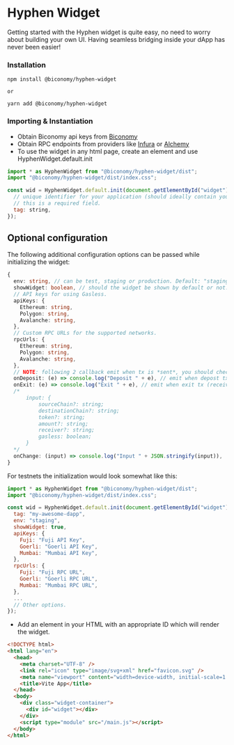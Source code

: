 # Hyphen Widget

Getting started with the Hyphen widget is quite easy, no need to worry about building your own UI. Having seamless bridging inside your dApp has never been easier!

### Installation

```shell
npm install @biconomy/hyphen-widget

or

yarn add @biconomy/hyphen-widget
```

### Importing & Instantiation

- Obtain Biconomy api keys from [Biconomy](https://dashboard.biconomy.io/)
- Obtain RPC endpoints from providers like [Infura](https://infura.io/) or [Alchemy](https://www.alchemy.com/)
- To use the widget in any html page, create an element and use HyphenWidget.default.init

```javascript
import * as HyphenWidget from "@biconomy/hyphen-widget/dist";
import "@biconomy/hyphen-widget/dist/index.css";

const wid = HyphenWidget.default.init(document.getElementById("widget"), {
  // unique identifier for your application (should ideally contain your dApp name),
  // this is a required field.
  tag: string,
});
```

## Optional configuration

The following additional configuration options can be passed while initializing the widget:

```typescript
{
  env: string, // can be test, staging or production. Default: "staging"
  showWidget: boolean, // should the widget be shown by default or not. Default: true
  // API keys for using Gasless.
  apiKeys: {
    Ethereum: string,
    Polygon: string,
    Avalanche: string,
  },
  // Custom RPC URLs for the supported networks.
  rpcUrls: {
    Ethereum: string,
    Polygon: string,
    Avalanche: string,
  },
  // NOTE: following 2 callback emit when tx is *sent*, you should check the status by yourself
  onDeposit: (e) => console.log("Deposit " + e), // emit when depost tx is sent
  onExit: (e) => console.log("Exit " + e), // emit when exit tx (receiver will receive tokens) is sent
  /*
      input: {
          sourceChain?: string;
          destinationChain?: string;
          token?: string;
          amount?: string;
          receiver?: string;
          gasless: boolean;
      }
  */
  onChange: (input) => console.log("Input " + JSON.stringify(input)),
}
```

For testnets the initialization would look somewhat like this:

```javascript
import * as HyphenWidget from "@biconomy/hyphen-widget/dist";
import "@biconomy/hyphen-widget/dist/index.css";

const wid = HyphenWidget.default.init(document.getElementById("widget"), {
  tag: "my-awesome-dapp",
  env: "staging",
  showWidget: true,
  apiKeys: {
    Fuji: "Fuji API Key",
    Goerli: "Goerli API Key",
    Mumbai: "Mumbai API Key",
  },
  rpcUrls: {
    Fuji: "Fuji RPC URL",
    Goerli: "Goerli RPC URL",
    Mumbai: "Mumbai RPC URL",
  },
  ...
  // Other options.
});
```

- Add an element in your HTML with an appropriate ID which will render the widget.

```html
<!DOCTYPE html>
<html lang="en">
  <head>
    <meta charset="UTF-8" />
    <link rel="icon" type="image/svg+xml" href="favicon.svg" />
    <meta name="viewport" content="width=device-width, initial-scale=1.0" />
    <title>Vite App</title>
  </head>
  <body>
    <div class="widget-container">
      <div id="widget"></div>
    </div>
    <script type="module" src="/main.js"></script>
  </body>
</html>
```
